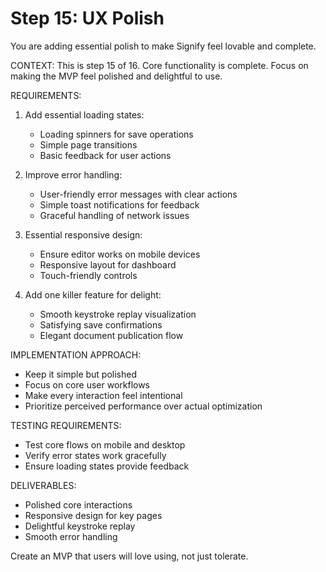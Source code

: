 # Step 15: UX Polish

You are adding essential polish to make Signify feel lovable and complete.

CONTEXT: This is step 15 of 16. Core functionality is complete. Focus on making the MVP feel polished and delightful to use.

REQUIREMENTS:
1. Add essential loading states:
   - Loading spinners for save operations
   - Simple page transitions
   - Basic feedback for user actions

2. Improve error handling:
   - User-friendly error messages with clear actions
   - Simple toast notifications for feedback
   - Graceful handling of network issues

3. Essential responsive design:
   - Ensure editor works on mobile devices
   - Responsive layout for dashboard
   - Touch-friendly controls

4. Add one killer feature for delight:
   - Smooth keystroke replay visualization
   - Satisfying save confirmations
   - Elegant document publication flow

IMPLEMENTATION APPROACH:
- Keep it simple but polished
- Focus on core user workflows
- Make every interaction feel intentional
- Prioritize perceived performance over actual optimization

TESTING REQUIREMENTS:
- Test core flows on mobile and desktop
- Verify error states work gracefully
- Ensure loading states provide feedback

DELIVERABLES:
- Polished core interactions
- Responsive design for key pages
- Delightful keystroke replay
- Smooth error handling

Create an MVP that users will love using, not just tolerate.